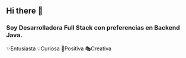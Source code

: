 ## Hi there 👋
### Soy Desarrolladora Full Stack con preferencias en Backend Java.
✨Entusiasta
💡Curiosa
🎈Positiva
🎭Creativa 


